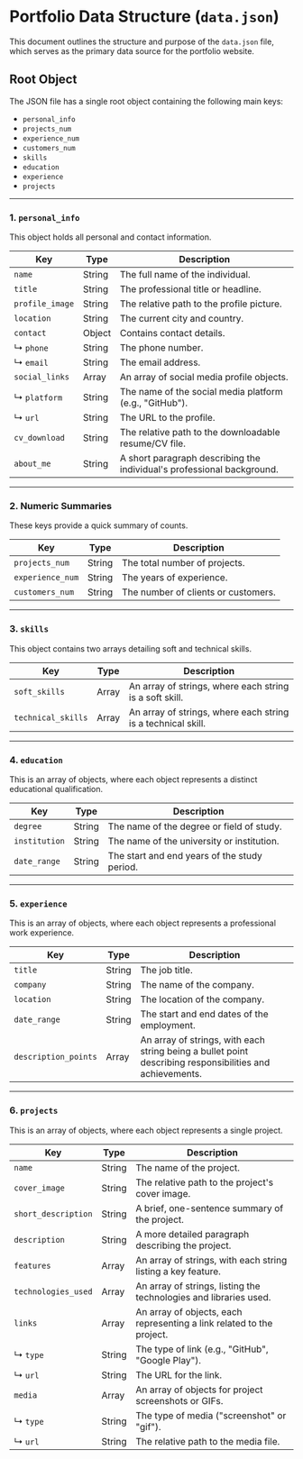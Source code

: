 # Portfolio Data Structure (`data.json`)

This document outlines the structure and purpose of the `data.json` file, which serves as the primary data source for the portfolio website.

## Root Object

The JSON file has a single root object containing the following main keys:

- `personal_info`
- `projects_num`
- `experience_num`
- `customers_num`
- `skills`
- `education`
- `experience`
- `projects`

---

### 1. `personal_info`

This object holds all personal and contact information.

| Key             | Type    | Description                                                  |
| --------------- | ------- | ------------------------------------------------------------ |
| `name`          | String  | The full name of the individual.                             |
| `title`         | String  | The professional title or headline.                          |
| `profile_image` | String  | The relative path to the profile picture.                    |
| `location`      | String  | The current city and country.                                |
| `contact`       | Object  | Contains contact details.                                    |
| ↳ `phone`       | String  | The phone number.                                            |
| ↳ `email`       | String  | The email address.                                           |
| `social_links`  | Array   | An array of social media profile objects.                    |
| ↳ `platform`    | String  | The name of the social media platform (e.g., "GitHub").      |
| ↳ `url`         | String  | The URL to the profile.                                      |
| `cv_download`   | String  | The relative path to the downloadable resume/CV file.        |
| `about_me`      | String  | A short paragraph describing the individual's professional background. |

---

### 2. Numeric Summaries

These keys provide a quick summary of counts.

| Key              | Type   | Description                            |
| ---------------- | ------ | -------------------------------------- |
| `projects_num`   | String | The total number of projects.          |
| `experience_num` | String | The years of experience.               |
| `customers_num`  | String | The number of clients or customers.    |

---

### 3. `skills`

This object contains two arrays detailing soft and technical skills.

| Key                | Type    | Description                                                  |
| ------------------ | ------- | ------------------------------------------------------------ |
| `soft_skills`      | Array   | An array of strings, where each string is a soft skill.      |
| `technical_skills` | Array   | An array of strings, where each string is a technical skill. |

---

### 4. `education`

This is an array of objects, where each object represents a distinct educational qualification.

| Key           | Type   | Description                                  |
| ------------- | ------ | -------------------------------------------- |
| `degree`      | String | The name of the degree or field of study.    |
| `institution` | String | The name of the university or institution.   |
| `date_range`  | String | The start and end years of the study period. |

---

### 5. `experience`

This is an array of objects, where each object represents a professional work experience.

| Key                  | Type    | Description                                                  |
| -------------------- | ------- | ------------------------------------------------------------ |
| `title`              | String  | The job title.                                               |
| `company`            | String  | The name of the company.                                     |
| `location`           | String  | The location of the company.                                 |
| `date_range`         | String  | The start and end dates of the employment.                   |
| `description_points` | Array   | An array of strings, with each string being a bullet point describing responsibilities and achievements. |

---

### 6. `projects`

This is an array of objects, where each object represents a single project.

| Key                 | Type    | Description                                                  |
| ------------------- | ------- | ------------------------------------------------------------ |
| `name`              | String  | The name of the project.                                     |
| `cover_image`       | String  | The relative path to the project's cover image.              |
| `short_description` | String  | A brief, one-sentence summary of the project.                |
| `description`       | String  | A more detailed paragraph describing the project.            |
| `features`          | Array   | An array of strings, with each string listing a key feature. |
| `technologies_used` | Array   | An array of strings, listing the technologies and libraries used. |
| `links`             | Array   | An array of objects, each representing a link related to the project. |
| ↳ `type`            | String  | The type of link (e.g., "GitHub", "Google Play").            |
| ↳ `url`             | String  | The URL for the link.                                        |
| `media`             | Array   | An array of objects for project screenshots or GIFs.         |
| ↳ `type`            | String  | The type of media ("screenshot" or "gif").                   |
| ↳ `url`             | String  | The relative path to the media file.                         |
